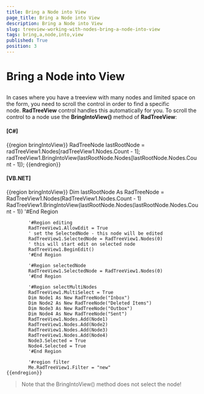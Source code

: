 ```yaml
---
title: Bring a Node into View
page_title: Bring a Node into View
description: Bring a Node into View
slug: treeview-working-with-nodes-bring-a-node-into-view
tags: bring,a,node,into,view
published: True
position: 3
---
```


# Bring a Node into View



## 

In cases where you have a treeview with many nodes and limited space on the form, you need to scroll the control in order to find a specific node. __RadTreeView__ control handles this automatically for you. To scroll the control to a node use the __BringIntoView()__ method of __RadTreeView__:

#### __[C#]__

{{region bringIntoView}}
	            RadTreeNode lastRootNode = radTreeView1.Nodes[radTreeView1.Nodes.Count - 1];
	            radTreeView1.BringIntoView(lastRootNode.Nodes[lastRootNode.Nodes.Count - 1]);
	{{endregion}}



#### __[VB.NET]__

{{region bringIntoView}}
	        Dim lastRootNode As RadTreeNode = RadTreeView1.Nodes(RadTreeView1.Nodes.Count - 1)
	        RadTreeView1.BringIntoView(lastRootNode.Nodes(lastRootNode.Nodes.Count - 1))
	        '#End Region
	
	        '#Region editing
	        RadTreeView1.AllowEdit = True
	        ' set the SelectedNode - this node will be edited  
	        RadTreeView1.SelectedNode = RadTreeView1.Nodes(0)
	        ' this will start edit on selected node
	        RadTreeView1.BeginEdit()
	        '#End Region
	
	        '#Region selectedNode
	        RadTreeView1.SelectedNode = RadTreeView1.Nodes(0)
	        '#End Region
	
	        '#Region selectMultiNodes
	        RadTreeView1.MultiSelect = True
	        Dim Node1 As New RadTreeNode("Inbox")
	        Dim Node2 As New RadTreeNode("Deleted Items")
	        Dim Node3 As New RadTreeNode("Outbox")
	        Dim Node4 As New RadTreeNode("Sent")
	        RadTreeView1.Nodes.Add(Node1)
	        RadTreeView1.Nodes.Add(Node2)
	        RadTreeView1.Nodes.Add(Node3)
	        RadTreeView1.Nodes.Add(Node4)
	        Node3.Selected = True
	        Node4.Selected = True
	        '#End Region
	
	        '#region filter
	        Me.RadTreeView1.Filter = "new"
	{{endregion}}



>Note that the BringIntoView() method does not select the node!
